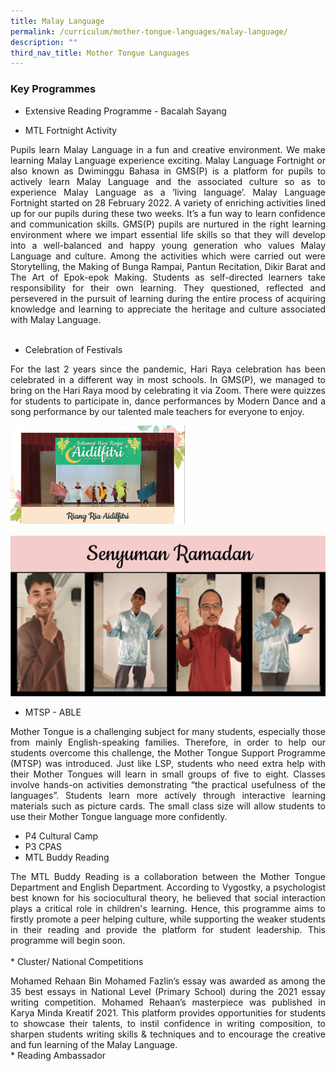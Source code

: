 ```yaml
---
title: Malay Language
permalink: /curriculum/mother-tongue-languages/malay-language/
description: ""
third_nav_title: Mother Tongue Languages
---
```

### Key Programmes

* Extensive Reading Programme - Bacalah Sayang 
* <p style="text-align: justify;"> MTL Fortnight Activity<br>
</p><p style="text-align: justify;"> Pupils learn Malay Language in a fun and creative environment. We make learning Malay Language experience exciting.  Malay Language Fortnight or also known as Dwiminggu Bahasa in GMS(P) is a platform for pupils to actively learn Malay Language and the associated culture so as to experience Malay Language as a ‘living language’. Malay Language Fortnight started on 28 February 2022.  A variety of enriching activities lined up for our pupils during these two weeks. It’s a fun way to learn confidence and communication skills. GMS(P) pupils are nurtured in the right learning environment where we impart essential life skills so that they will develop into a well-balanced and happy young generation who values Malay Language and culture. Among the activities which were carried out were Storytelling, the Making of Bunga Rampai, Pantun Recitation, Dikir Barat and The Art of Epok-epok Making. Students as self-directed learners take responsibility for their own learning. They questioned, reflected and persevered in the pursuit of learning during the entire process of acquiring knowledge and learning to appreciate the heritage and culture associated with Malay Language. <br><br>

* Celebration of Festivals <br>
</p><p style="text-align: justify;"> For the last 2 years since the pandemic, Hari Raya celebration has been celebrated in a different way in most schools. In GMS(P), we managed to bring on the Hari Raya mood by celebrating it via Zoom. There were quizzes for students to participate in, dance performances by Modern Dance and  a song performance by our talented male teachers for everyone to enjoy. 

![](/images/ml1.png)

![](/images/ml3.png)
	<br>

* MTSP - ABLE <br>
</p><p style="text-align: justify;"> Mother Tongue is a challenging subject for many students, especially those from mainly English-speaking families. Therefore, in order to help our students overcome this challenge, the Mother Tongue Support Programme (MTSP) was introduced.  Just like LSP, students who need extra help with their Mother Tongues will learn in small groups of five to eight. Classes involve hands-on activities demonstrating “the practical usefulness of the languages”.  Students learn more actively through interactive learning materials such as picture cards. The small class size will allow students to use their Mother Tongue language more confidently.<br>

* P4 Cultural Camp <br>
* P3 CPAS  <br>
* MTL Buddy Reading <br>
</p><p style="text-align: justify;"> The MTL Buddy Reading is a collaboration between the Mother Tongue Department and English Department. According to Vygostky, a psychologist best known for his sociocultural theory,  he believed that  social interaction plays a critical role in children's learning. Hence, this programme aims to firstly promote a peer helping culture, while supporting the weaker students in their reading and provide the platform for student leadership. This programme will begin soon. <br><br>
* Cluster/ National Competitions <br>
</p><p style="text-align: justify;"> Mohamed Rehaan Bin Mohamed Fazlin’s essay was awarded as among the 35 best essays in National Level (Primary School) during the 2021 essay writing competition. Mohamed Rehaan’s masterpiece was published in Karya Minda Kreatif 2021. This platform provides opportunities for students to showcase their talents, to instil confidence in writing composition, to sharpen students writing skills &amp; techniques and to encourage the creative and fun learning of the Malay Language. <br>
* Reading Ambassador</p>
